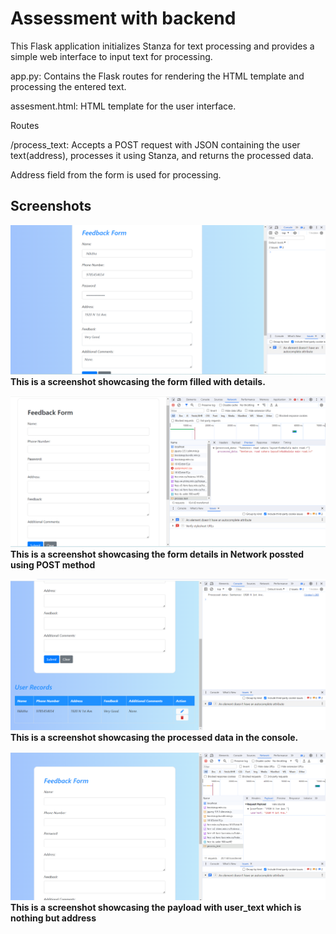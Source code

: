 # Assessment with backend

This Flask application initializes Stanza for text processing and provides a simple web interface to input text for processing.

app.py: Contains the Flask routes for rendering the HTML template and processing the entered text.

assesment.html: HTML template for the user interface.

Routes

/process_text: Accepts a POST request with JSON containing the user text(address), processes it using Stanza, and returns the processed data.

Address field from the form is used for processing.

## Screenshots

![form_details](https://github.com/marianikitha01/assesment2/blob/main/images/form_details.png)
**This is a screenshot showcasing the form filled with details.**

![processed_text](https://github.com/marianikitha01/assesment2/blob/main/images/processed_text.png)
**This is a screenshot showcasing the form details in Network possted using POST method**

![processed_data](https://github.com/marianikitha01/assesment2/blob/main/images/processed_data.png)
**This is a screenshot showcasing the processed data in the console.**

![payload](https://github.com/marianikitha01/assesment2/blob/main/images/payload.png)
**This is a screenshot showcasing the payload with user_text which is nothing but address**